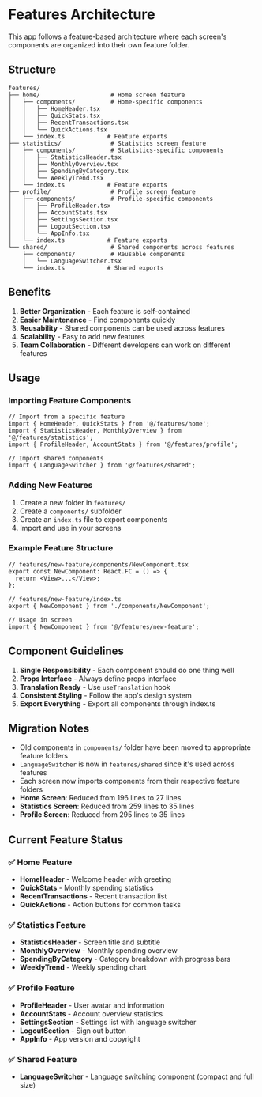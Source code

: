 # Features Architecture

This app follows a feature-based architecture where each screen's components are organized into their own feature folder.

## Structure

```
features/
├── home/                    # Home screen feature
│   ├── components/          # Home-specific components
│   │   ├── HomeHeader.tsx
│   │   ├── QuickStats.tsx
│   │   ├── RecentTransactions.tsx
│   │   └── QuickActions.tsx
│   └── index.ts            # Feature exports
├── statistics/              # Statistics screen feature
│   ├── components/          # Statistics-specific components
│   │   ├── StatisticsHeader.tsx
│   │   ├── MonthlyOverview.tsx
│   │   ├── SpendingByCategory.tsx
│   │   └── WeeklyTrend.tsx
│   └── index.ts            # Feature exports
├── profile/                 # Profile screen feature
│   ├── components/          # Profile-specific components
│   │   ├── ProfileHeader.tsx
│   │   ├── AccountStats.tsx
│   │   ├── SettingsSection.tsx
│   │   ├── LogoutSection.tsx
│   │   └── AppInfo.tsx
│   └── index.ts            # Feature exports
└── shared/                  # Shared components across features
    ├── components/          # Reusable components
    │   └── LanguageSwitcher.tsx
    └── index.ts            # Shared exports
```

## Benefits

1. **Better Organization** - Each feature is self-contained
2. **Easier Maintenance** - Find components quickly
3. **Reusability** - Shared components can be used across features
4. **Scalability** - Easy to add new features
5. **Team Collaboration** - Different developers can work on different features

## Usage

### Importing Feature Components

```tsx
// Import from a specific feature
import { HomeHeader, QuickStats } from '@/features/home';
import { StatisticsHeader, MonthlyOverview } from '@/features/statistics';
import { ProfileHeader, AccountStats } from '@/features/profile';

// Import shared components
import { LanguageSwitcher } from '@/features/shared';
```

### Adding New Features

1. Create a new folder in `features/`
2. Create a `components/` subfolder
3. Create an `index.ts` file to export components
4. Import and use in your screens

### Example Feature Structure

```tsx
// features/new-feature/components/NewComponent.tsx
export const NewComponent: React.FC = () => {
  return <View>...</View>;
};

// features/new-feature/index.ts
export { NewComponent } from './components/NewComponent';

// Usage in screen
import { NewComponent } from '@/features/new-feature';
```

## Component Guidelines

1. **Single Responsibility** - Each component should do one thing well
2. **Props Interface** - Always define props interface
3. **Translation Ready** - Use `useTranslation` hook
4. **Consistent Styling** - Follow the app's design system
5. **Export Everything** - Export all components through index.ts

## Migration Notes

- Old components in `components/` folder have been moved to appropriate feature folders
- `LanguageSwitcher` is now in `features/shared` since it's used across features
- Each screen now imports components from their respective feature folders
- **Home Screen**: Reduced from 196 lines to 27 lines
- **Statistics Screen**: Reduced from 259 lines to 35 lines  
- **Profile Screen**: Reduced from 295 lines to 35 lines

## Current Feature Status

### ✅ Home Feature
- **HomeHeader** - Welcome header with greeting
- **QuickStats** - Monthly spending statistics
- **RecentTransactions** - Recent transaction list
- **QuickActions** - Action buttons for common tasks

### ✅ Statistics Feature
- **StatisticsHeader** - Screen title and subtitle
- **MonthlyOverview** - Monthly spending overview
- **SpendingByCategory** - Category breakdown with progress bars
- **WeeklyTrend** - Weekly spending chart

### ✅ Profile Feature
- **ProfileHeader** - User avatar and information
- **AccountStats** - Account overview statistics
- **SettingsSection** - Settings list with language switcher
- **LogoutSection** - Sign out button
- **AppInfo** - App version and copyright

### ✅ Shared Feature
- **LanguageSwitcher** - Language switching component (compact and full size)
